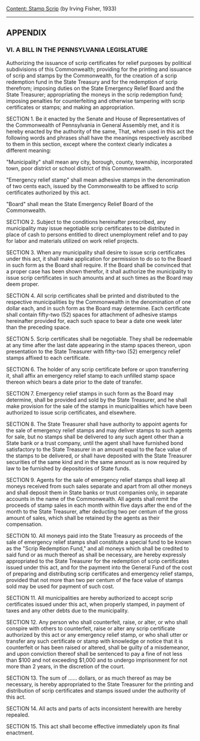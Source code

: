 [Content: Stamp Scrip](index.md) (by Irving Fisher, 1933)

------

APPENDIX
--------
### VI. A BILL IN THE PENNSYLVANIA LEGISLATURE
Authorizing the issuance of scrip certificates for relief purposes by
political subdivisions of this Commonwealth; providing for the printing
and issuance of scrip and stamps by the Commonwealth, for the creation
of a scrip redemption fund in the State Treasury and for the redemption
of scrip therefrom; imposing duties on the State Emergency Relief Board
and the State Treasurer; appropriating the moneys in the scrip redemption
fund; imposing penalties for counterfeiting and otherwise tampering with
scrip certificates or stamps; and making an appropriation.

SECTION 1. Be it enacted by the Senate and House of Representatives
of the Commonwealth of Pennsylvania in General Assembly met, and it is
hereby enacted by the authority of the same, That, when used in this act
the following words and phrases shall have the meanings respectively ascribed
to them in this section, except where the context clearly indicates a different
meaning:

"Municipality" shall mean any city, borough, county, township, incorporated
town, poor district or school district of this Commonwealth.

"Emergency relief stamp" shall mean adhesive stamps in the denomination
of two cents each, issued by the Commonwealth to be affixed to scrip certificates
authorized by this act.

"Board" shall mean the State Emergency Relief Board of the Commonwealth.

SECTION 2. Subject to the conditions hereinafter prescribed, any municipality
may issue negotiable scrip certificates to be distributed in place of cash
to persons entitled to direct unemployment relief and to pay for labor
and materials utilized on work relief projects.

SECTION 3. When any municipality shall desire to issue scrip certificates
under this act, it shall make application for permission to do so to the
Board in such form as the Board shall require. If the Board shall be convinced
that a proper case has been shown therefor, it shall authorize the municipality
to issue scrip certificates in such amounts and at such times as the Board
may deem proper.

SECTION 4. All scrip certificates shall be printed and distributed to
the respective municipalities by the Commonwealth in the denomination of
one dollar each, and in such form as the Board may determine. Each certificate
shall contain fifty-two (52) spaces for attachment of adhesive stamps hereinafter
provided for, each such space to bear a date one week later than the preceding
space.

SECTION 5. Scrip certificates shall be negotiable. They shall be redeemable
at any time after the last date appearing in the stamp spaces thereon,
upon presentation to the State Treasurer with fifty-two (52) emergency
relief stamps affixed to each certificate.

SECTION 6. The holder of any scrip certificate before or upon transferring
it, shall affix an emergency relief stamp to each unfilled stamp space
thereon which bears a date prior to the date of transfer.

SECTION 7. Emergency relief stamps in such form as the Board may determine,
shall be provided and sold by the State Treasurer, and he shall make provision
for the sale of the stamps in municipalities which have been authorized
to issue scrip certificates, and elsewhere.

SECTION 8. The State Treasurer shall have authority to appoint agents
for the sale of emergency relief stamps and may deliver stamps to such
agents for sale, but no stamps shall be delivered to any such agent other
than a State bank or a trust company, until the agent shall have furnished
bond satisfactory to the State Treasurer in an amount equal to the face
value of the stamps to be delivered, or shall have deposited with the State
Treasurer securities of the same kind and in the same amount as is now
required by law to be furnished by depositories of State funds.

SECTION 9. Agents for the sale of emergency relief stamps shall keep
all moneys received from such sales separate and apart from all other moneys
and shall deposit them in State banks or trust companies only, in separate
accounts in the name of the Commonwealth. All agents shall remit the proceeds
of stamp sales in each month within five days after the end of the month
to the State Treasurer, after deducting two per centum of the gross amount
of sales, which shall be retained by the agents as their compensation.

SECTION 10. All moneys paid into the State Treasury as proceeds of the
sale of emergency relief stamps shall constitute a special fund to be known
as the "Scrip Redemption Fund," and all moneys which shall be credited
to said fund or as much thereof as shall be necessary, are hereby expressly
appropriated to the State Treasurer for the redemption of scrip certificates
issued under this act, and for the payment into the General Fund of the
cost of preparing and distributing scrip certificates and emergency relief
stamps, provided that not more than two per centum of the face value of
stamps sold may be used for payment of such cost.

SECTION 11. All municipalities are hereby authorized to accept scrip
certificates issued under this act, when properly stamped, in payment of
taxes and any other debts due to the municipality.

SECTION 12. Any person who shall counterfeit, raise, or alter, or who
shall conspire with others to counterfeit, raise or alter any scrip certificate
authorized by this act or any emergency relief stamp, or who shall utter
or transfer any such certificate or stamp with knowledge or notice that
it is counterfeit or has been raised or altered, shall be guilty of a misdemeanor,
and upon conviction thereof shall be sentenced to pay a fine of not less
than $100 and not exceeding $1,000 and to undergo imprisonment for not
more than 2 years, in the discretion of the court.

SECTION 13. The sum of ...... dollars, or as much thereof as may be
necessary, is hereby appropriated to the State Treasurer for the printing
and distribution of scrip certificates and stamps issued under the authority
of this act.

SECTION 14. All acts and parts of acts inconsistent herewith are hereby
repealed.

SECTION 15. This act shall become effective immediately upon its final
enactment.

